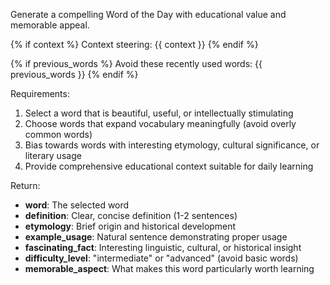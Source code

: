 Generate a compelling Word of the Day with educational value and memorable appeal.

{% if context %}
Context steering: {{ context }}
{% endif %}

{% if previous_words %}
Avoid these recently used words: {{ previous_words }}
{% endif %}

Requirements:
1. Select a word that is beautiful, useful, or intellectually stimulating
2. Choose words that expand vocabulary meaningfully (avoid overly common words)
3. Bias towards words with interesting etymology, cultural significance, or literary usage
4. Provide comprehensive educational context suitable for daily learning

Return:
- **word**: The selected word
- **definition**: Clear, concise definition (1-2 sentences)
- **etymology**: Brief origin and historical development
- **example_usage**: Natural sentence demonstrating proper usage
- **fascinating_fact**: Interesting linguistic, cultural, or historical insight
- **difficulty_level**: "intermediate" or "advanced" (avoid basic words)
- **memorable_aspect**: What makes this word particularly worth learning